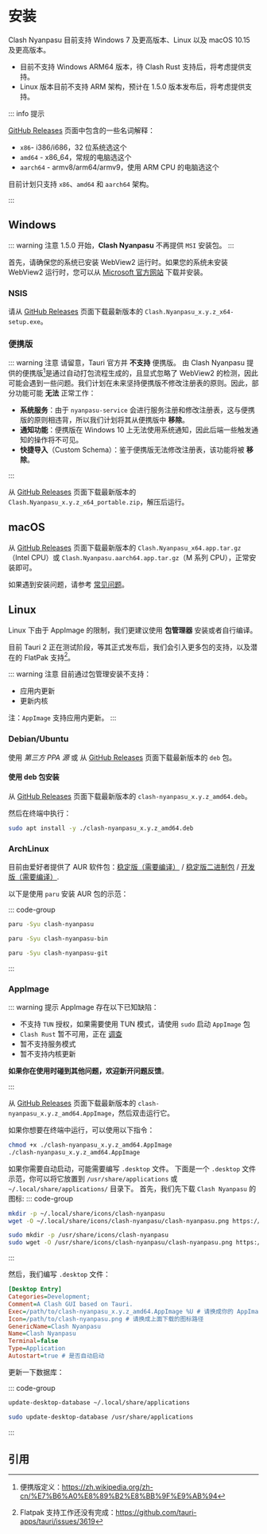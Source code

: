 # 安装

Clash Nyanpasu 目前支持 Windows 7 及更高版本、Linux 以及 macOS 10.15 及更高版本。

- 目前不支持 Windows ARM64 版本，待 Clash Rust 支持后，将考虑提供支持。
- Linux 版本目前不支持 ARM 架构，预计在 1.5.0 版本发布后，将考虑提供支持。

::: info 提示

[GitHub Releases](https://github.com/libnyanpasu/clash-nyanpasu/releases) 页面中包含的一些名词解释：

- `x86`- i386/i686，32 位系统选这个
- `amd64` - x86_64，常规的电脑选这个
- `aarch64` - armv8/arm64/armv9，使用 ARM CPU 的电脑选这个

目前计划只支持 `x86`、`amd64` 和 `aarch64` 架构。

:::

## Windows

::: warning 注意
1.5.0 开始，**Clash Nyanpasu** 不再提供 `MSI` 安装包。
:::

首先，请确保您的系统已安装 WebView2 运行时。如果您的系统未安装 WebView2 运行时，您可以从 [Microsoft 官方网站](https://developer.microsoft.com/zh-cn/microsoft-edge/webview2/) 下载并安装。

### NSIS

请从 [GitHub Releases](https://github.com/libnyanpasu/clash-nyanpasu/releases) 页面下载最新版本的 `Clash.Nyanpasu_x.y.z_x64-setup.exe`。

### 便携版

::: warning 注意
请留意，Tauri 官方并 **不支持** 便携版。
由 Clash Nyanpasu 提供的便携版[^1]是通过自动打包流程生成的，且显式忽略了 WebView2 的检测，因此可能会遇到一些问题。我们计划在未来坚持便携版不修改注册表的原则。因此，部分功能可能 **无法** 正常工作：

- **系统服务**：由于 `nyanpasu-service` 会进行服务注册和修改注册表，这与便携版的原则相违背，所以我们计划将其从便携版中 **移除**。
- **通知功能**：便携版在 Windows 10 上无法使用系统通知，因此后端一些触发通知的操作将不可见。
- **快捷导入**（Custom Schema）：鉴于便携版无法修改注册表，该功能将被 **移除**。

:::

从 [GitHub Releases](https://github.com/libnyanpasu/clash-nyanpasu/releases) 页面下载最新版本的 `Clash.Nyanpasu_x.y.z_x64_portable.zip`，解压后运行。

## macOS

从 [GitHub Releases](https://github.com/libnyanpasu/clash-nyanpasu/releases) 页面下载最新版本的 `Clash.Nyanpasu_x64.app.tar.gz`（Intel CPU）或 `Clash.Nyanpasu.aarch64.app.tar.gz`（M 系列 CPU），正常安装即可。

如果遇到安装问题，请参考 [常见问题](../others/faq)。

## Linux

Linux 下由于 AppImage 的限制，我们更建议使用 **包管理器** 安装或者自行编译。

目前 Tauri 2 正在测试阶段，等其正式发布后，我们会引入更多包的支持，以及潜在的 FlatPak 支持[^2]。

::: warning 注意
目前通过包管理安装不支持：

- 应用内更新
- 更新内核

注：`AppImage` 支持应用内更新。
:::

### Debian/Ubuntu

使用 _第三方 PPA 源_ 或 从 [GitHub Releases](https://github.com/libnyanpasu/clash-nyanpasu/releases) 页面下载最新版本的 `deb` 包。

#### 使用 deb 包安装

从 [GitHub Releases](https://github.com/libnyanpasu/clash-nyanpasu/releases) 页面下载最新版本的 `clash-nyanpasu_x.y.z_amd64.deb`。

然后在终端中执行：

```bash
sudo apt install -y ./clash-nyanpasu_x.y.z_amd64.deb
```

### ArchLinux

目前由爱好者提供了 AUR 软件包：[稳定版（需要编译）](https://aur.archlinux.org/packages/clash-nyanpasu) / [稳定版二进制包](https://aur.archlinux.org/packages/clash-nyanpasu-bin) / [开发版（需要编译）](https://aur.archlinux.org/packages/clash-nyanpasu-git).

以下是使用 `paru` 安装 AUR 包的示范：

::: code-group

```bash [稳定版 (需要编译) ]
paru -Syu clash-nyanpasu
```

```bash [稳定版 (预编译)]
paru -Syu clash-nyanpasu-bin
```

```bash [开发版 (需要编译)]
paru -Syu clash-nyanpasu-git
```

:::

### AppImage

::: warning 提示
AppImage 存在以下已知缺陷：

- 不支持 `TUN` 授权，如果需要使用 TUN 模式，请使用 `sudo` 启动 `AppImage` 包
- `Clash Rust` 暂不可用，正在 [调查](https://github.com/libnyanpasu/clash-nyanpasu/issues/1448)
- 暂不支持服务模式
- 暂不支持内核更新

**如果你在使用时碰到其他问题，欢迎新开问题反馈**。

:::

从 [GitHub Releases](https://github.com/libnyanpasu/clash-nyanpasu/releases) 页面下载最新版本的 `clash-nyanpasu_x.y.z_amd64.AppImage`，然后双击运行它。

如果你想要在终端中运行，可以使用以下指令：

```bash
chmod +x ./clash-nyanpasu_x.y.z_amd64.AppImage
./clash-nyanpasu_x.y.z_amd64.AppImage
```

如果你需要自动启动，可能需要编写 `.desktop` 文件。
下面是一个 `.desktop` 文件示范，你可以将它放置到 `/usr/share/applications` 或 `~/.local/share/applications/` 目录下。
首先，我们先下载 `Clash Nyanpasu` 的图标:
::: code-group

```bash [用户目录]
mkdir -p ~/.local/share/icons/clash-nyanpasu
wget -O ~/.local/share/icons/clash-nyanpasu/clash-nyanpasu.png https://raw.githubusercontent.com/libnyanpasu/clash-nyanpasu/main/frontend/nyanpasu/src/assets/image/logo-box.png
```

```bash [系统目录]
sudo mkdir -p /usr/share/icons/clash-nyanpasu
sudo wget -O /usr/share/icons/clash-nyanpasu/clash-nyanpasu.png https://raw.githubusercontent.com/libnyanpasu/clash-nyanpasu/main/frontend/nyanpasu/src/assets/image/logo-box.png
```

:::

然后，我们编写 `.desktop` 文件：

```ini
[Desktop Entry]
Categories=Development;
Comment=A Clash GUI based on Tauri.
Exec=/path/to/clash-nyanpasu_x.y.z_amd64.AppImage %U # 请换成你的 AppImage 路径
Icon=/path/to/clash-nyanpasu.png # 请换成上面下载的图标路径
GenericName=Clash Nyanpasu
Name=Clash Nyanpasu
Terminal=false
Type=Application
Autostart=true # 是否自动启动
```

更新一下数据库：

::: code-group

```bash [用户目录]
update-desktop-database ~/.local/share/applications
```

```bash [系统目录]
sudo update-desktop-database /usr/share/applications
```

:::

## 引用

[^1]: 便携版定义：https://zh.wikipedia.org/zh-cn/%E7%B6%A0%E8%89%B2%E8%BB%9F%E9%AB%94

[^2]: Flatpak 支持工作还没有完成：https://github.com/tauri-apps/tauri/issues/3619
